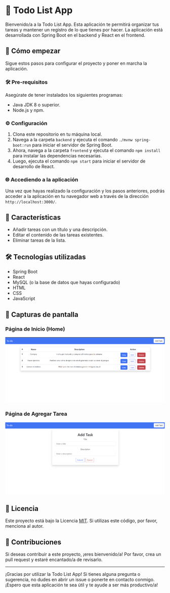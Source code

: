 # 📝 Todo List App

Bienvenido/a a la Todo List App. Esta aplicación te permitirá organizar tus tareas y mantener un registro de lo que tienes por hacer. La aplicación está desarrollada con Spring Boot en el backend y React en el frontend.

## 🚀 Cómo empezar

Sigue estos pasos para configurar el proyecto y poner en marcha la aplicación.

### 🛠️ Pre-requisitos

Asegúrate de tener instalados los siguientes programas:

- Java JDK 8 o superior.
- Node.js y npm.

### ⚙️ Configuración

1. Clona este repositorio en tu máquina local.
2. Navega a la carpeta `backend` y ejecuta el comando `./mvnw spring-boot:run` para iniciar el servidor de Spring Boot.
3. Ahora, navega a la carpeta `frontend` y ejecuta el comando `npm install` para instalar las dependencias necesarias.
4. Luego, ejecuta el comando `npm start` para iniciar el servidor de desarrollo de React.

### 🌐 Accediendo a la aplicación

Una vez que hayas realizado la configuración y los pasos anteriores, podrás acceder a la aplicación en tu navegador web a través de la dirección `http://localhost:3000/`.

## 🎯 Características

- Añadir tareas con un título y una descripción.
- Editar el contenido de las tareas existentes.
- Eliminar tareas de la lista.

## 🛠️ Tecnologías utilizadas

- Spring Boot
- React
- MySQL (o la base de datos que hayas configurado)
- HTML
- CSS
- JavaScript

## 📸 Capturas de pantalla

### Página de Inicio (Home)

![Captura de pantalla 1](./Front-end/src/img/Home.png)

### Página de Agregar Tarea

![Captura de pantalla 1](./Front-end/src/img/tarea.png)

## 📄 Licencia

Este proyecto está bajo la Licencia [MIT](https://opensource.org/licenses/MIT). Si utilizas este código, por favor, menciona al autor.

## 🤝 Contribuciones

Si deseas contribuir a este proyecto, ¡eres bienvenido/a! Por favor, crea un pull request y estaré encantado/a de revisarlo.

---

¡Gracias por utilizar la Todo List App! Si tienes alguna pregunta o sugerencia, no dudes en abrir un issue o ponerte en contacto conmigo. ¡Espero que esta aplicación te sea útil y te ayude a ser más productivo/a!
